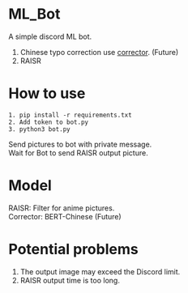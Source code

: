 # ML_Bot
A simple discord ML bot.  
1. Chinese typo correction use [corrector](https://github.com/WoodManGitHub/corrector). (Future)
2. RAISR

# How to use
```
1. pip install -r requirements.txt
2. Add token to bot.py
3. python3 bot.py
```
Send pictures to bot with private message.  
Wait for Bot to send RAISR output picture.

# Model
RAISR: Filter for anime pictures.  
Corrector: BERT-Chinese (Future)

# Potential problems
1. The output image may exceed the Discord limit.
2. RAISR output time is too long.

